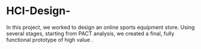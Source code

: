 # HCI-Design-
In this project, we worked to design an online sports equipment store. Using several stages, starting from PACT analysis, we created a final, fully functional prototype of high value .
